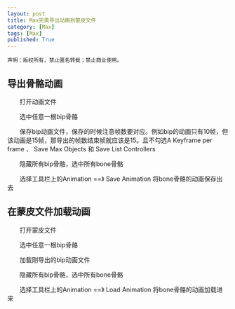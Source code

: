 ```yaml
---
layout: post
title: Max完美导出动画到蒙皮文件
category: [Max]
tags: [Max]
published: True
---
```



`声明：版权所有，禁止匿名转载；禁止商业使用。`


## 导出骨骼动画

　　打开动画文件

　　选中任意一根bip骨骼

　　保存bip动画文件，保存的时候注意帧数要对应。例如bip的动画只有10帧，但该动画是15帧，那导出的帧数结束帧就应该是15。且不勾选A Keyframe per frame 、 Save Max Objects 和 Save List Controllers

　　隐藏所有bip骨骼，选中所有bone骨骼

　　选择工具栏上的Animation ==》 Save Animation 将bone骨骼的动画保存出去


## 在蒙皮文件加载动画

　　打开蒙皮文件

　　选中任意一根bip骨骼

　　加载刚导出的bip动画文件

　　隐藏所有bip骨骼，选中所有bone骨骼

　　选择工具栏上的Animation ==》 Load Animation 将bone骨骼的动画加载进来